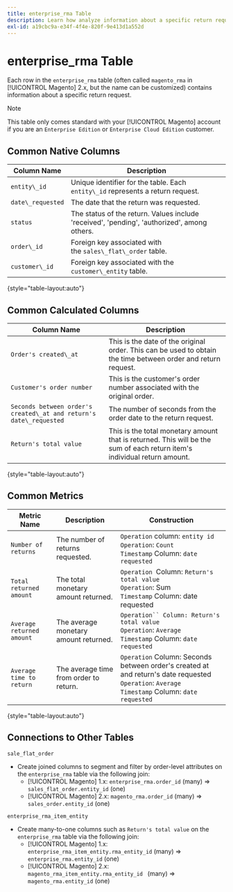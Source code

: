 ```yaml
---
title: enterprise_rma Table
description: Learn how analyze information about a specific return request.
exl-id: a19cbc9a-e34f-4f4e-820f-9e413d1a552d
---
```

# enterprise_rma Table

Each row in the `enterprise_rma` table (often called `magento_rma` in [!UICONTROL Magento] 2.x, but the name can be customized) contains information about a specific return request. 

>[!NOTE]
>
>This table only comes standard with your [!UICONTROL Magento] account if you are an `Enterprise Edition` or `Enterprise Cloud Edition` customer.

## Common Native Columns

|**Column Name**|**Description**|
|---|---|
|`entity\_id`|Unique identifier for the table. Each `entity\_id` represents a return request.|
|`date\_requested`|The date that the return was requested.|
|`status`|The status of the return. Values include 'received', 'pending', 'authorized', among others.|
|`order\_id`|Foreign key associated with the `sales\_flat\_order` table.|
|`customer\_id`|Foreign key associated with the `customer\_entity` table.|

{style="table-layout:auto"}

## Common Calculated Columns

|**Column Name**|**Description**|
|---|---|
|`Order's created\_at`|This is the date of the original order. This can be used to obtain the time between order and return request.|
|`Customer's order number`|This is the customer's order number associated with the original order.|
|`Seconds between order's created\_at and return's date\_requested`|The number of seconds from the order date to the return request.|
|`Return's total value`|This is the total monetary amount that is returned. This will be the sum of each return item's individual return amount.|

{style="table-layout:auto"}

## Common Metrics

|**Metric Name**|**Description**|**Construction**|
|---|---|---|
|`Number of returns`|The number of returns requested.|`Operation` column: `entity id`<br>`Operation`: `Count`<br>`Timestamp` Column: `date requested`|
|`Total returned amount`|The total monetary amount returned.|`Operation `Column: `Return's total value`<br>`Operation`: Sum<br>`Timestamp` Column: date requested|
|`Average returned amount`|The average monetary amount returned.|`Operation`` Column: Return's total value`<br>`Operation`: `Average`<br>`Timestamp` Column: `date requested`|
|`Average time to return`|The average time from order to return.|`Operation` Column: Seconds between order's created at and return's date requested<br>`Operation`: `Average`<br>`Timestamp` Column: `date requested`|

{style="table-layout:auto"}

## Connections to Other Tables

`sale_flat_order`

* Create joined columns to segment and filter by order-level attributes on the `enterprise_rma` table via the following join:
    * [!UICONTROL Magento] 1.x: `enterprise_rma.order_id` (many) => `sales_flat_order.entity_id` (one)
    * [!UICONTROL Magento] 2.x: `magento_rma.order_id` (many) => `sales_order.entity_id` (one)

`enterprise_rma_item_entity`

* Create many-to-one columns such as `Return's total value` on the `enterprise_rma` table via the following join:
    * [!UICONTROL Magento] 1.x: `enterprise_rma_item_entity.rma_entity_id` (many) => `enterprise_rma.entity_id` (one)
    * [!UICONTROL Magento] 2.x: `magento_rma_item_entity.rma_entity_id ` (many) => `magento_rma.entity_id` (one)
